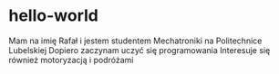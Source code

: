 # hello-world
Mam na imię Rafał i jestem studentem Mechatroniki na   Politechnice Lubelskiej 
Dopiero zaczynam uczyć się programowania
Interesuje się  również motoryzacją i podróżami 
